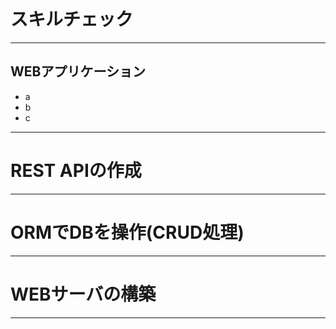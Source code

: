 # スキルチェック

---


## WEBアプリケーション
* a
* b
* c


---



# REST APIの作成

---

# ORMでDBを操作(CRUD処理)

---


# WEBサーバの構築
---